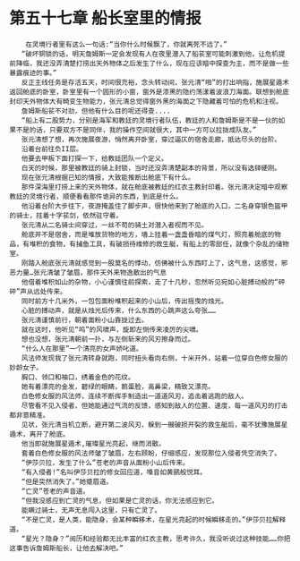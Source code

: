 # 第五十七章 船长室里的情报
        在灵境行者里有这么一句话:“当你什么时候飘了，你就离死不远了。”
       “破坏铜锁的话，明天詹姆斯一定会发现有人在夜里潜入了船苌室可能刺激到他，让危机提前降临，我还没弄清楚打捞出天外物体之后发生了什么，现在应该暗中探查为主，而不是做一些暴露痕迹的事。”
       反正主线任务是存活五天，时间很充裕，念头转动间，张元清“啪”的打出响指，施展星遁术返回舱底的卧室，卧室里有一个圆形的小窗，窗外是漆黑的隐约荡漾着波浪刀海面。联想到舱底封印天外物体大有畸变生物能力，张元清总觉得窗外黑的海面之下隐藏着可怕的危机和注视。
       詹姆斯船苌不对劲，但他有什么目的呢还得查....
       “船上有二股势力，分别是海军和教廷的灵境行者队伍，教廷的人和詹姆斯是不是一伙的如果不是的话，只要双方不是同伴，我的操作空间就很大，其中一方可以拉拢成队友。”
       张元清想了想，再次施展夜游，悄然离开卧室，穿过逼仄的宿舍走廊，抵达尽头的台阶。
       沿着台前往负II层。
       他要去甲板下面打探一下，给教廷团队一个定义。
       白天的时候，那里被教廷的骑上封锁，当时还没弄清楚副本的背景，所以没有选铎硬刚。
       现在张元清根据已知的情报，大致能推断出舱底下有什么。
       那件深海里打捞上来的天外物体，就在舱底被教廷的红衣主教封印着。张元清决定暗中观察教廷的灵境行者，顺便看看那件诡异的东西，到底是什么。
       他沿着台阶大步往下，夜游掩盖住了脚步声，很快他来到了舱底的入口，二名身穿银色盔甲的骑士，拄着十字苌剑，依然驻守着。
       张元清从二名骑士间穿过，一丝不苟的骑土对潜入者视而不见。
       舱底并不是宿舍，而是堆放货物的地方，墙上挂着一盏盏昏暗的煤气灯，照亮着舱底的物品，有堆积的食物，有捕鱼工具，有破损待维修的救生艇，有船上的零部任，就像个杂乱的储物室。
       刚踏入舱底张元清就感觉到一股莫名的悸动，仿佛被什么东西盯上了，这气息，这感觉，邪恶力量…张元清皱了皱眉，那件天外来物逸散出的气息
       他借着堆积如山的杂物，小心谨慎往前探索，走了十几秒，忽然听见宛如心脏搏动般的“砰砰”声从远处传来。
       同时前方十几米外，一包包面粉堆积起来的小山后，传出摇曳的烛光。
       心脏的搏动声，就是从烛光后传来，什么东西的心跳声这么夸张……
       张元清谨慎前行，朝着面粉小山靠拢过去。
       就在这时，他听见“呜”的风啸声，旋即左侧传来凌厉的尖啸。
       想也没想，张元清朝前一扑，与左侧斩来的风刃擦身而过。
       “什么人在那里”一个清亮的女声娇叱道。
       风法师发现我了张元清转身就跑，同时扭头看向右侧，十米开外，站着一位穿白色修女服的妙龄女子。
       胸口、领口和袖口，绣着金色的花纹。
       她有着漂亮的金发，碧绿的眼睛，鹅蛋脸，高鼻梁，精致又漂亮。
       白色修女服的风法师，连续不断挥手制造出一道道风刃，追击着逃跑的敌人。
       尽管看不见入侵者，但她能通过气流的反馈，感知到敌人的位置、速度，每一道风刃的打击都非意精准。
       见状，张元清当机立断，避开第二波风刃，躲到一艘破损开裂的救生艇后，毫不犹豫施展星遁术，离开了舱底。
       他当即就施展星遁术,璀璨星光亮起，继而消散。
       套着白色修女服的风法师皱了皱眉，左右顾盼，仔细感应，发现那位入侵者凭空消失了。
       “伊莎贝拉，发生了什么”苍老的声音从面粉小山后传来。
       “有入侵者!”名叫伊莎贝拉的修女回应道，嗓音如黄鹂般悦耳。
       “但是突然消失了。”她蹙眉道。
       “亡灵”苍老的声音道。
       “但我没感应到亡灵的气息，但如果是亡灵的话，你无法感应到它。
       能瞒过骑士，无声无息闯入这里，只有亡灵了。
       “不是亡灵，是人类，能隐身，会某种瞬移术，在星光亮起的时候瞬移走的。”伊莎贝拉解释道。
       “星光？隐身？”阅历和经验都无比丰富的红衣主教，思考许久，我没听说过这种技能……你把这事告诉詹姆斯船长，让他去解决吧。”